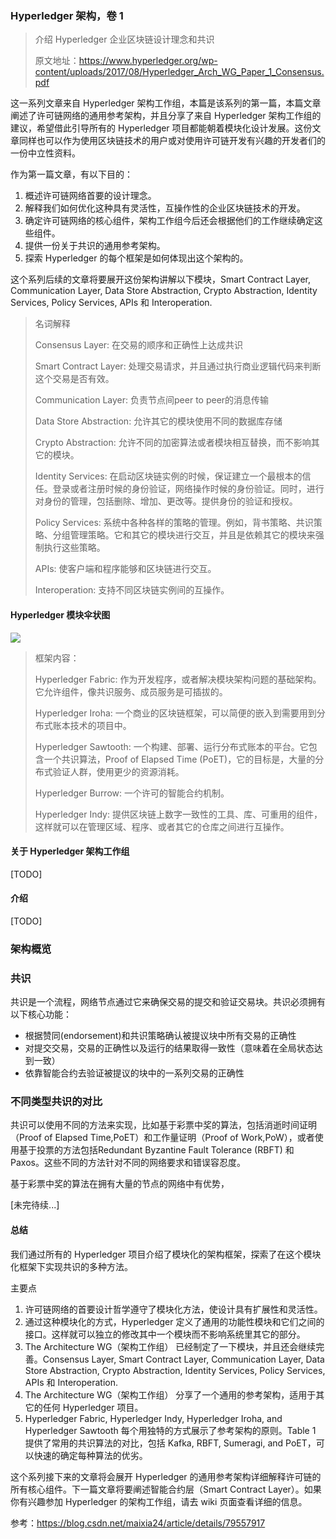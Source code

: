 ### Hyperledger 架构，卷 1

> 介绍 Hyperledger 企业区块链设计理念和共识
>
> 原文地址：https://www.hyperledger.org/wp-content/uploads/2017/08/Hyperledger_Arch_WG_Paper_1_Consensus.pdf



这一系列文章来自 Hyperledger 架构工作组，本篇是该系列的第一篇，本篇文章阐述了许可链网络的通用参考架构，并且分享了来自 Hyperledger 架构工作组的建议，希望借此引导所有的 Hyperledger 项目都能朝着模块化设计发展。这份文章同样也可以作为使用区块链技术的用户或对使用许可链开发有兴趣的开发者们的一份中立性资料。

作为第一篇文章，有以下目的：

1. 概述许可链网络首要的设计理念。
2. 解释我们如何优化这种具有灵活性，互操作性的企业区块链技术的开发。
3. 确定许可链网络的核心组件，架构工作组今后还会根据他们的工作继续确定这些组件。
4. 提供一份关于共识的通用参考架构。
5. 探索 Hyperledger 的每个框架是如何体现出这个架构的。

这个系列后续的文章将要展开这份架构讲解以下模块，Smart Contract Layer, Communication Layer, Data Store Abstraction, Crypto
Abstraction, Identity Services, Policy Services, APIs 和 Interoperation.

> 名词解释
>
> Consensus Layer: 在交易的顺序和正确性上达成共识
>
> Smart Contract Layer: 处理交易请求，并且通过执行商业逻辑代码来判断这个交易是否有效。
>
> Communication Layer: 负责节点间peer to peer的消息传输
>
> Data Store Abstraction: 允许其它的模块使用不同的数据库存储
>
> Crypto Abstraction: 允许不同的加密算法或者模块相互替换，而不影响其它的模块。
>
> Identity Services: 在启动区块链实例的时候，保证建立一个最根本的信任。登录或者注册时候的身份验证，网络操作时候的身份验证。同时，进行对身份的管理，包括删除、增加、更改等。提供身份的验证和授权。
>
> Policy Services: 系统中各种各样的策略的管理。例如，背书策略、共识策略、分组管理策略。它和其它的模块进行交互，并且是依赖其它的模块来强制执行这些策略。
>
> APIs: 使客户端和程序能够和区块链进行交互。
>
> Interoperation: 支持不同区块链实例间的互操作。

#### Hyperledger 模块伞状图

![](https://o8l6oohcu.qnssl.com/pub/QQ20180604-000531@2x.png)

> 框架内容：
>
> Hyperledger Fabric: 作为开发程序，或者解决模块架构问题的基础架构。它允许组件，像共识服务、成员服务是可插拔的。
>
> Hyperledger Iroha: 一个商业的区块链框架，可以简便的嵌入到需要用到分布式账本技术的项目中。
>
> Hyperledger Sawtooth: 一个构建、部署、运行分布式账本的平台。它包含一个共识算法，Proof of Elapsed Time (PoET)，它的目标是，大量的分布式验证人群，使用更少的资源消耗。
>
> Hyperledger Burrow: 一个许可的智能合约机制。
>
> Hyperledger Indy: 提供区块链上数字一致性的工具、库、可重用的组件，这样就可以在管理区域、程序、或者其它的仓库之间进行互操作。

#### 关于 Hyperledger 架构工作组
[TODO]

#### 介绍
[TODO]

### 架构概览

### 共识
共识是一个流程，网络节点通过它来确保交易的提交和验证交易块。共识必须拥有以下核心功能：

- 根据赞同(endorsement)和共识策略确认被提议块中所有交易的正确性
- 对提交交易，交易的正确性以及运行的结果取得一致性（意味着在全局状态达到一致）
- 依靠智能合约去验证被提议的块中的一系列交易的正确性

### 不同类型共识的对比
共识可以使用不同的方法来实现，比如基于彩票中奖的算法，包括消逝时间证明（Proof of Elapsed Time,PoET）和工作量证明（Proof of Work,PoW），或者使用基于投票的方法包括Redundant Byzantine Fault Tolerance
(RBFT) 和 Paxos。这些不同的方法针对不同的网络要求和错误容忍度。

基于彩票中奖的算法在拥有大量的节点的网络中有优势，



[未完待续...]



#### 总结

我们通过所有的 Hyperledger 项目介绍了模块化的架构框架，探索了在这个模块化框架下实现共识的多种方法。 

主要点

1. 许可链网络的首要设计哲学遵守了模块化方法，使设计具有扩展性和灵活性。 
2. 通过这种模块化的方式，Hyperledger 定义了通用的功能性模块和它们之间的接口。这样就可以独立的修改其中一个模块而不影响系统里其它的部分。
3. The Architecture WG（架构工作组） 已经制定了一下模块，并且还会继续完善。Consensus Layer, Smart Contract Layer, Communication Layer, Data Store Abstraction, Crypto Abstraction, Identity Services, Policy Services, APIs 和 Interoperation.
4. The Architecture WG（架构工作组） 分享了一个通用的参考架构，适用于其它的任何 Hyperledger 项目。
5. Hyperledger Fabric, Hyperledger Indy, Hyperledger Iroha, and Hyperledger Sawtooth 每个用独特的方式展示了参考架构的原则。Table 1 提供了常用的共识算法的对比，包括 Kafka, RBFT, Sumeragi, and PoET，可以快速的确定每种算法的优劣。

这个系列接下来的文章将会展开 Hyperledger 的通用参考架构详细解释许可链的所有核心组件。下一篇文章将要阐述智能合约层（Smart Contract Layer）。如果你有兴趣参加 Hyperledger 的架构工作组，请去 wiki 页面查看详细的信息。 



参考：https://blog.csdn.net/maixia24/article/details/79557917
